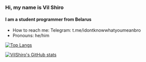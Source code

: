 ### Hi, my name is Vil Shiro

#### I am a student programmer from Belarus

- How to reach me: Telegram: t.me/idontknowwhatyoumeanbro
- Pronouns: he/him

[![Top Langs](https://github-readme-stats.vercel.app/api/top-langs/?username=VilShiro&layout=compact)](https://github.com/VilShiro/github-readme-stats)

[![VilShiro's GitHub stats](https://github-readme-stats.vercel.app/api?username=VilShiro)](https://github.com/VilShiro/github-readme-stats)
